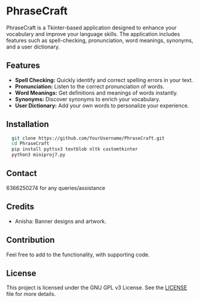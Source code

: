 # PhraseCraft

PhraseCraft is a Tkinter-based application designed to enhance your vocabulary and improve your language skills. The application includes features such as spell-checking, pronunciation, word meanings, synonyms, and a user dictionary.

## Features

- **Spell Checking:** Quickly identify and correct spelling errors in your text.
- **Pronunciation:** Listen to the correct pronunciation of words.
- **Word Meanings:** Get definitions and meanings of words instantly.
- **Synonyms:** Discover synonyms to enrich your vocabulary.
- **User Dictionary:** Add your own words to personalize your experience.

## Installation
```bash
  git clone https://github.com/YourUsername/PhraseCraft.git
  cd PhraseCraft
  pip install pyttsx3 textblob nltk customtkinter
  python3 miniproj7.py
```
## Contact
6366250274 for any queries/assistance

## Credits

- Anisha: Banner designs and artwork.

## Contribution
Feel free to add to the functionality, with supporting code.

## License

This project is licensed under the GNU GPL v3 License. See the [LICENSE](LICENSE) file for more details.
